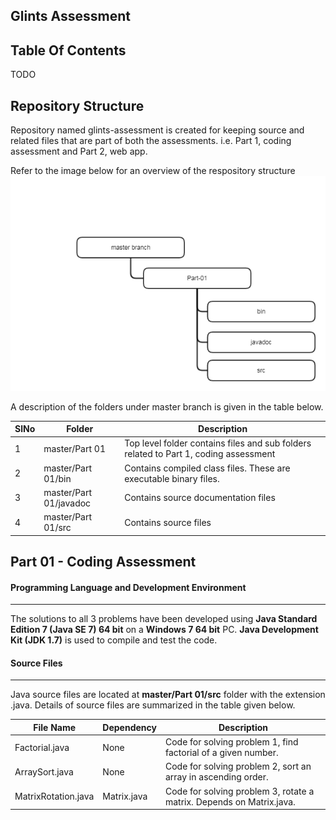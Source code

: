 ## Glints Assessment

## Table Of Contents

TODO

## Repository Structure

Repository named glints-assessment is created for keeping source and related files that are part of both the assessments. i.e. Part 1, coding assessment and Part 2, web app.

Refer to the image below for an overview of the respository structure
![Repo Struct](./Common/repostruct.png)

A description of the folders under master branch is given in the table below. 

SlNo | Folder                  | Description
-----|-------------------------|-------------
1    | master/Part 01          | Top level folder contains files and sub folders related to Part 1, coding assessment
2    | master/Part 01/bin      | Contains compiled class files. These are executable binary files.
3    | master/Part 01/javadoc  | Contains source documentation files
4    | master/Part 01/src      | Contains source files

## Part 01 - Coding Assessment

#### Programming Language and Development Environment
---
The solutions to all 3 problems have been developed using **Java Standard Edition 7 (Java SE 7) 64 bit** on a **Windows 7 64 bit** PC. **Java Development Kit (JDK 1.7)** is used to compile and test the code.

#### Source Files
---
Java source files are located at **master/Part 01/src** folder with the extension .java. Details of source files are summarized in the table given below.

File Name                | Dependency                | Description
-------------------------|---------------------------|-----------------
Factorial.java           | None                      | Code for solving problem 1, find factorial of a given number. 
ArraySort.java           | None                      | Code for solving problem 2, sort an array in ascending order.
MatrixRotation.java      | Matrix.java               | Code for solving problem 3, rotate a matrix. Depends on Matrix.java.
                         
